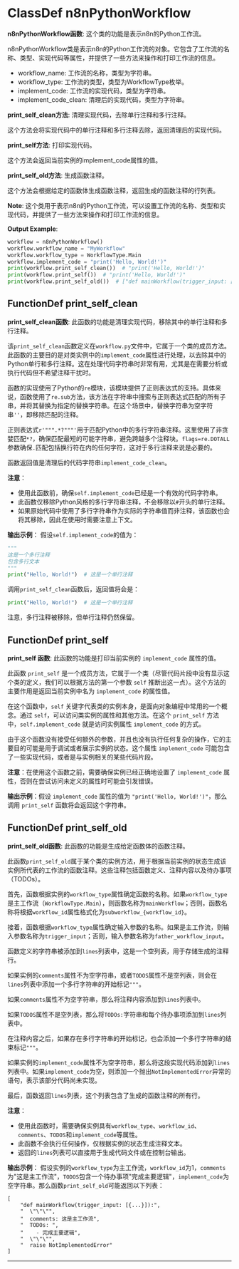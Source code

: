 # ClassDef n8nPythonWorkflow
**n8nPythonWorkflow函数**: 这个类的功能是表示n8n的Python工作流。

n8nPythonWorkflow类是表示n8n的Python工作流的对象。它包含了工作流的名称、类型、实现代码等属性，并提供了一些方法来操作和打印工作流的信息。

- workflow_name: 工作流的名称，类型为字符串。
- workflow_type: 工作流的类型，类型为WorkflowType枚举。
- implement_code: 工作流的实现代码，类型为字符串。
- implement_code_clean: 清理后的实现代码，类型为字符串。

**print_self_clean方法**: 清理实现代码，去除单行注释和多行注释。

这个方法会将实现代码中的单行注释和多行注释去除，返回清理后的实现代码。

**print_self方法**: 打印实现代码。

这个方法会返回当前实例的implement_code属性的值。

**print_self_old方法**: 生成函数注释。

这个方法会根据给定的函数体生成函数注释，返回生成的函数注释的行列表。

**Note**: 这个类用于表示n8n的Python工作流，可以设置工作流的名称、类型和实现代码，并提供了一些方法来操作和打印工作流的信息。

**Output Example**:
```python
workflow = n8nPythonWorkflow()
workflow.workflow_name = "MyWorkflow"
workflow.workflow_type = WorkflowType.Main
workflow.implement_code = "print('Hello, World!')"
print(workflow.print_self_clean())  # "print('Hello, World!')"
print(workflow.print_self())  # "print('Hello, World!')"
print(workflow.print_self_old())  # ["def mainWorkflow(trigger_input: [...]):", "  \"\"\"", "  \"\"\"", "  print('Hello, World!')"]
```
## FunctionDef print_self_clean
**print_self_clean函数**: 此函数的功能是清理实现代码，移除其中的单行注释和多行注释。

该`print_self_clean`函数定义在`workflow.py`文件中，它属于一个类的成员方法。此函数的主要目的是对类实例中的`implement_code`属性进行处理，以去除其中的Python单行和多行注释。这在处理代码字符串时非常有用，尤其是在需要分析或执行代码但不希望注释干扰时。

函数的实现使用了Python的`re`模块，该模块提供了正则表达式的支持。具体来说，函数使用了`re.sub`方法，该方法在字符串中搜索与正则表达式匹配的所有子串，并将其替换为指定的替换字符串。在这个场景中，替换字符串为空字符串`''`，即移除匹配的注释。

正则表达式`r'""".*?"""'`用于匹配Python中的多行字符串注释。这里使用了非贪婪匹配`*?`，确保匹配最短的可能字符串，避免跨越多个注释块。`flags=re.DOTALL`参数确保`.`匹配包括换行符在内的任何字符，这对于多行注释来说是必要的。

函数返回值是清理后的代码字符串`implement_code_clean`。

**注意**：
- 使用此函数前，确保`self.implement_code`已经是一个有效的代码字符串。
- 此函数仅移除Python风格的多行字符串注释，不会移除以`#`开头的单行注释。
- 如果原始代码中使用了多行字符串作为实际的字符串值而非注释，该函数也会将其移除，因此在使用时需要注意上下文。

**输出示例**：
假设`self.implement_code`的值为：
```python
"""
这是一个多行注释
包含多行文本
"""
print("Hello, World!")  # 这是一个单行注释
```
调用`print_self_clean`函数后，返回值将会是：
```python
print("Hello, World!")  # 这是一个单行注释
```
注意，多行注释被移除，但单行注释仍然保留。
## FunctionDef print_self
**print_self 函数**: 此函数的功能是打印当前实例的 `implement_code` 属性的值。

此函数 `print_self` 是一个成员方法，它属于一个类（尽管代码片段中没有显示这个类的定义，我们可以根据方法的第一个参数 `self` 推断出这一点）。这个方法的主要作用是返回当前实例中名为 `implement_code` 的属性值。

在这个函数中，`self` 关键字代表类的实例本身，是面向对象编程中常用的一个概念。通过 `self`，可以访问类实例的属性和其他方法。在这个 `print_self` 方法中，`self.implement_code` 就是访问实例属性 `implement_code` 的方式。

由于这个函数没有接受任何额外的参数，并且也没有执行任何复杂的操作，它的主要目的可能是用于调试或者展示实例的状态。这个属性 `implement_code` 可能包含了一些实现代码，或者是与实例相关的某些代码片段。

**注意**：在使用这个函数之前，需要确保实例已经正确地设置了 `implement_code` 属性，否则在尝试访问未定义的属性时可能会引发错误。

**输出示例**：假设 `implement_code` 属性的值为 `"print('Hello, World!')"`，那么调用 `print_self` 函数将会返回这个字符串。
## FunctionDef print_self_old
**print_self_old函数**: 此函数的功能是生成给定函数体的函数注释。

此函数`print_self_old`属于某个类的实例方法，用于根据当前实例的状态生成该实例所代表的工作流的函数注释。这些注释包括函数定义、注释内容以及待办事项（TODOs）。

首先，函数根据实例的`workflow_type`属性确定函数的名称。如果`workflow_type`是主工作流（`WorkflowType.Main`），则函数名称为`mainWorkflow`；否则，函数名称将根据`workflow_id`属性格式化为`subworkflow_{workflow_id}`。

接着，函数根据`workflow_type`属性确定输入参数的名称。如果是主工作流，则输入参数名称为`trigger_input`；否则，输入参数名称为`father_workflow_input`。

函数定义的字符串被添加到`lines`列表中，这是一个空列表，用于存储生成的注释行。

如果实例的`comments`属性不为空字符串，或者`TODOS`属性不是空列表，则会在`lines`列表中添加一个多行字符串的开始标记`"""`。

如果`comments`属性不为空字符串，那么将注释内容添加到`lines`列表中。

如果`TODOS`属性不是空列表，那么将`TODOs:`字符串和每个待办事项添加到`lines`列表中。

在注释内容之后，如果存在多行字符串的开始标记，也会添加一个多行字符串的结束标记`"""`。

如果实例的`implement_code`属性不为空字符串，那么将这段实现代码添加到`lines`列表中。如果`implement_code`为空，则添加一个抛出`NotImplementedError`异常的语句，表示该部分代码尚未实现。

最后，函数返回`lines`列表，这个列表包含了生成的函数注释的所有行。

**注意**：
- 使用此函数时，需要确保实例具有`workflow_type`、`workflow_id`、`comments`、`TODOS`和`implement_code`等属性。
- 此函数不会执行任何操作，仅根据实例的状态生成注释文本。
- 返回的`lines`列表可以直接用于生成代码文件或在控制台输出。

**输出示例**：
假设实例的`workflow_type`为主工作流，`workflow_id`为1，`comments`为"这是主工作流"，`TODOS`包含一个待办事项"完成主要逻辑"，`implement_code`为空字符串。那么函数`print_self_old`可能返回以下列表：

```plaintext
[
    "def mainWorkflow(trigger_input: [{...}]):",
    "  \"\"\"",
    "  comments: 这是主工作流",
    "  TODOs: ",
    "    - 完成主要逻辑",
    "  \"\"\"",
    "  raise NotImplementedError"
]
```
***
